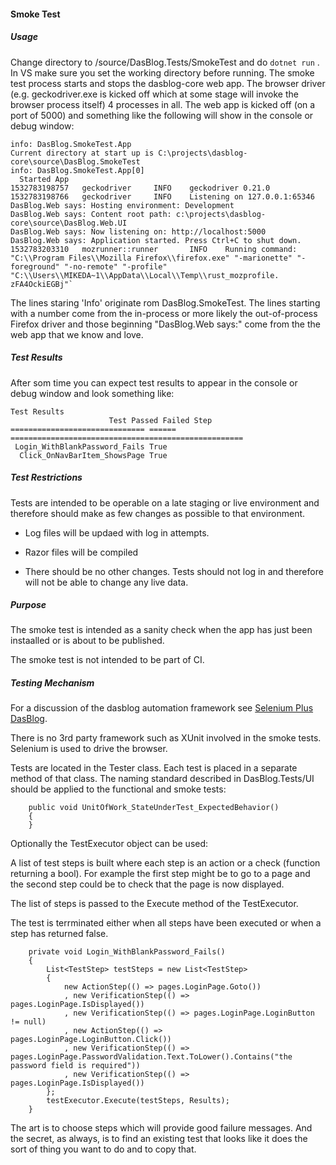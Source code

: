 #### Smoke Test

##### Usage
Change directory to <project>/source/DasBlog.Tests/SmokeTest and do `dotnet run` .  In VS make sure you 
set the working directory before running.  The smoke test process starts
and stops the dasblog-core web app.  The browser driver (e.g. geckodriver.exe is kicked off
which at some stage will invoke the browser process itself)  4 processes in all. The web app is kicked off (on a port of 5000)
and something like the following will show in the console or debug window:



    info: DasBlog.SmokeTest.App
    Current directory at start up is C:\projects\dasblog-core\source\DasBlog.SmokeTest
    info: DasBlog.SmokeTest.App[0]
      Started App
    1532783198757   geckodriver     INFO    geckodriver 0.21.0
    1532783198766   geckodriver     INFO    Listening on 127.0.0.1:65346
    DasBlog.Web says: Hosting environment: Development
    DasBlog.Web says: Content root path: c:\projects\dasblog-core\source\DasBlog.Web.UI
    DasBlog.Web says: Now listening on: http://localhost:5000
    DasBlog.Web says: Application started. Press Ctrl+C to shut down.
    1532783203310   mozrunner::runner       INFO    Running command: "C:\\Program Files\\Mozilla Firefox\\firefox.exe" "-marionette" "-foreground" "-no-remote" "-profile" "C:\\Users\\MIKEDA~1\\AppData\\Local\\Temp\\rust_mozprofile.
    zFA4OckiEGBj"`

The lines staring 'Info' originate rom DasBlog.SmokeTest.  The lines starting with a number
come from the in-process or more likely the out-of-process Firefox driver and those beginning 
"DasBlog.Web says:" come from the the web app that we know and love.

##### Test Results
After som time you can expect test results to appear in the console or debug window and look something like:

    Test Results
                          Test Passed Failed Step
    ============================== ====== ====================================================
     Login_WithBlankPassword_Fails True
      Click_OnNavBarItem_ShowsPage True

##### Test Restrictions
Tests are intended to be operable on a late staging or live environment and therefore should make as few
changes as possible to that environment.

* Log files will be updaed with log in attempts.

* Razor files will be compiled

* There should be no other changes.  Tests should not log in and therefore will not be able
to change any live data.

##### Purpose
The smoke test is intended as a sanity check when the app has just been instaalled or is about
to be published.

The smoke test is not intended to be part of CI.

##### Testing Mechanism
For a discussion of the dasblog automation framework see [Selenium Plus DasBlog](../../SeleniumPlusDasBlogCoreInACoupleOfPages.md).

There is no 3rd party framework such as XUnit involved in the smoke tests.  Selenium is used to drive the browser.

Tests are located in the Tester class.  Each test is placed in a separate method of that class.
The naming standard described in DasBlog.Tests/UI should be applied to the functional and smoke
tests:

		public void UnitOfWork_StateUnderTest_ExpectedBehavior()
		{
		}

Optionally the TestExecutor object can be used:

A list of test steps is built where each step is an action or a check (function returning a bool).
For example the first step might be to go to a page and the second step could be to
check that the page is now displayed.

The list of steps is passed to the Execute method of the TestExecutor.

The test is terrminated either when all steps have been executed or when a step
has returned false.

		private void Login_WithBlankPassword_Fails()
		{
			List<TestStep> testSteps = new List<TestStep>
			{
				new ActionStep(() => pages.LoginPage.Goto())
				, new VerificationStep(() => pages.LoginPage.IsDisplayed())
				, new VerificationStep(() => pages.LoginPage.LoginButton != null)
				, new ActionStep(() => pages.LoginPage.LoginButton.Click())
				, new VerificationStep(() => pages.LoginPage.PasswordValidation.Text.ToLower().Contains("the password field is required"))
				, new VerificationStep(() => pages.LoginPage.IsDisplayed())
			};
			testExecutor.Execute(testSteps, Results);
		}

The art is to choose steps which will provide good failure messages.  And the secret, as always, is to
find an existing test that looks like it does the sort of thing you want to do and to copy that.





